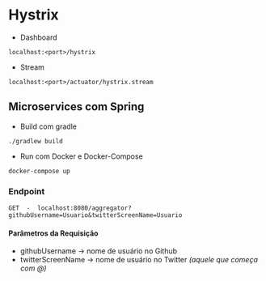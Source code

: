 # Hystrix
- Dashboard
```
localhost:<port>/hystrix
```
- Stream
```
localhost:<port>/actuator/hystrix.stream
```

## Microservices com Spring

- Build com gradle
```
./gradlew build
```
- Run com Docker e Docker-Compose
```
docker-compose up
```
### Endpoint
```
GET  -  localhost:8080/aggregator?githubUsername=Usuario&twitterScreenName=Usuario
```
#### Parâmetros da Requisição
- githubUsername -> nome de usuário no Github
- twitterScreenName -> nome de usuário no Twitter _(aquele que começa com @)_
